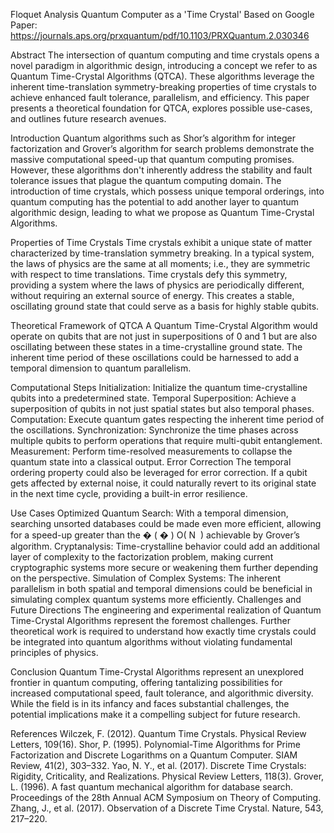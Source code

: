 Floquet Analysis
Quantum Computer as a 'Time Crystal' 
Based on Google Paper: https://journals.aps.org/prxquantum/pdf/10.1103/PRXQuantum.2.030346 

Abstract
The intersection of quantum computing and time crystals opens a novel paradigm in algorithmic design, introducing a concept we refer to as Quantum Time-Crystal Algorithms (QTCA). These algorithms leverage the inherent time-translation symmetry-breaking properties of time crystals to achieve enhanced fault tolerance, parallelism, and efficiency. This paper presents a theoretical foundation for QTCA, explores possible use-cases, and outlines future research avenues.

Introduction
Quantum algorithms such as Shor’s algorithm for integer factorization and Grover’s algorithm for search problems demonstrate the massive computational speed-up that quantum computing promises. However, these algorithms don't inherently address the stability and fault tolerance issues that plague the quantum computing domain. The introduction of time crystals, which possess unique temporal orderings, into quantum computing has the potential to add another layer to quantum algorithmic design, leading to what we propose as Quantum Time-Crystal Algorithms.

Properties of Time Crystals
Time crystals exhibit a unique state of matter characterized by time-translation symmetry breaking. In a typical system, the laws of physics are the same at all moments; i.e., they are symmetric with respect to time translations. Time crystals defy this symmetry, providing a system where the laws of physics are periodically different, without requiring an external source of energy. This creates a stable, oscillating ground state that could serve as a basis for highly stable qubits.

Theoretical Framework of QTCA
A Quantum Time-Crystal Algorithm would operate on qubits that are not just in superpositions of 0 and 1 but are also oscillating between these states in a time-crystalline ground state. The inherent time period of these oscillations could be harnessed to add a temporal dimension to quantum parallelism.

Computational Steps
Initialization: Initialize the quantum time-crystalline qubits into a predetermined state.
Temporal Superposition: Achieve a superposition of qubits in not just spatial states but also temporal phases.
Computation: Execute quantum gates respecting the inherent time period of the oscillations.
Synchronization: Synchronize the time phases across multiple qubits to perform operations that require multi-qubit entanglement.
Measurement: Perform time-resolved measurements to collapse the quantum state into a classical output.
Error Correction
The temporal ordering property could also be leveraged for error correction. If a qubit gets affected by external noise, it could naturally revert to its original state in the next time cycle, providing a built-in error resilience.

Use Cases
Optimized Quantum Search: With a temporal dimension, searching unsorted databases could be made even more efficient, allowing for a speed-up greater than the 
�
(
�
)
O( 
N
​
 ) achievable by Grover’s algorithm.
Cryptanalysis: Time-crystalline behavior could add an additional layer of complexity to the factorization problem, making current cryptographic systems more secure or weakening them further depending on the perspective.
Simulation of Complex Systems: The inherent parallelism in both spatial and temporal dimensions could be beneficial in simulating complex quantum systems more efficiently.
Challenges and Future Directions
The engineering and experimental realization of Quantum Time-Crystal Algorithms represent the foremost challenges. Further theoretical work is required to understand how exactly time crystals could be integrated into quantum algorithms without violating fundamental principles of physics.

Conclusion
Quantum Time-Crystal Algorithms represent an unexplored frontier in quantum computing, offering tantalizing possibilities for increased computational speed, fault tolerance, and algorithmic diversity. While the field is in its infancy and faces substantial challenges, the potential implications make it a compelling subject for future research.

References
Wilczek, F. (2012). Quantum Time Crystals. Physical Review Letters, 109(16).
Shor, P. (1995). Polynomial-Time Algorithms for Prime Factorization and Discrete Logarithms on a Quantum Computer. SIAM Review, 41(2), 303–332.
Yao, N. Y., et al. (2017). Discrete Time Crystals: Rigidity, Criticality, and Realizations. Physical Review Letters, 118(3).
Grover, L. (1996). A fast quantum mechanical algorithm for database search. Proceedings of the 28th Annual ACM Symposium on Theory of Computing.
Zhang, J., et al. (2017). Observation of a Discrete Time Crystal. Nature, 543, 217–220.
